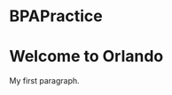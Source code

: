 # BPAPractice

<html>
<body>

<h1>Welcome to Orlando</h1>

<p>My first paragraph.</p>

</body>
</html>
